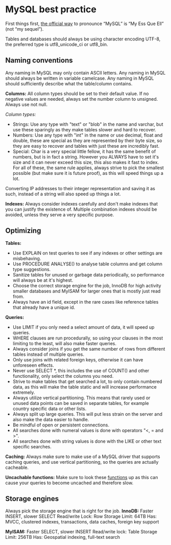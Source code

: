 # MySQL best practice
First things first, [the official way](https://dev.mysql.com/doc/refman/5.6/en/what-is-mysql.html) to pronounce “MySQL” is “My Ess Que Ell” (not “my sequel”).

Tables and databases should always be using character encoding UTF-8, the preferred type is utf8_unicode_ci or utf8_bin.

## Naming conventions
Any naming in MySQL may only contain ASCII letters.
Any naming in MySQL should always be written in variable camelcase.
Any naming in MySQL should sufficiently describe what the table/column contains.

**Columns:**
All column types should be set to their default value.
If no negative values are needed, always set the number column to unsigned.
Always use not null.

*Column types:*
* Strings: Use any type with "text" or "blob" in the name and varchar, but use these sparingly as they make tables slower and hard to recover.
* Numbers: Use any type with "int" in the name or use decimal, float and double, these are special as they are represented by their byte size, so they are easy to recover and tables with just these are incredibly fast.
* Special: Char is a very special little fellow, it has the same benefit of numbers, but is in fact a string. However you ALWAYS have to set it's size and it can never exceed this size, this also makes it fast to index.
For all of these, the same rule applies, always strive to pick the smallest possible (but make sure it is future proof), as this will speed things up a lot.

Converting IP addresses to their integer representation and saving it as such, instead of a string will also speed up things a lot.

**Indexes:**
Always consider indexes carefully and don't make indexes that you can justify the existence of.
Multiple combination indexes should be avoided, unless they serve a very specific purpose.

## Optimizing
**Tables:**
* Use EXPLAIN on test queries to see if any indexes or other settings are misbehaving.
* Use PROCEDURE ANALYSE() to analyse table columns and get column type suggestions.
* Sanitize tables for unused or garbage data periodically, so performance will always be at it's highest.
* Choose the correct storage engine for the job, InnoDB for high activity smaller databases and MyISAM for larger ones that is mostly just read from.
* Always have an id field, except in the rare cases like reference tables that already have a unique id.

**Queries:**
* Use LIMIT if you only need a select amount of data, it will speed up queries.
* WHERE clauses are run procedurally, so using your clauses in the most limiting to the least, will also make faster queries.
* Always consider joins if you get the same number of rows from different tables instead of multiple queries.
* Only use joins with related foreign keys, otherwise it can have unforeseen effects.
* Never use SELECT *, this includes the use of COUNT() and other functionality, only select the columns you need.
* Strive to make tables that get searched a lot, to only contain numbered data, as this will make the table static and will increase performance extremely.
* Always utilize vertical partitioning. This means that rarely used or unused data points can be saved in separate tables, for example country specific data or other lists.
* Always split up large queries. This will put less strain on the server and also make the data easier to handle.
* Be mindful of open or persistent connections.
* All searches done with numeral values is done with operators "<, = and >".
* All searches done with string values is done with the LIKE or other text specific searches.

**Caching:**
Always make sure to make use of a MySQL driver that supports caching queries, and use vertical partitioning, so the queries are actually cacheable.

**Uncachable functions:**
Make sure to look these [functions](https://dev.mysql.com/doc/refman/5.7/en/query-cache-operation.html) up as this can cause your queries to become uncached and therefore slow.

## Storage engines
Always pick the storage engine that is right for the job.
**InnoDB:** Faster INSERT, slower SELECT
Read/write Lock: Row
Storage Limit: 64TB
Has: MVCC, clustered indexes, transactions, data caches, foreign key support

**MyISAM:** Faster SELECT, slower INSERT
Read/write lock: Table
Storage Limit: 256TB
Has: Geospatial indexing, full-text search

